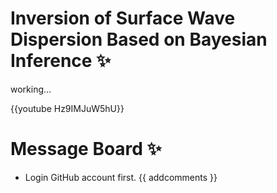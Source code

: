 # Inversion of Surface Wave Dispersion Based on Bayesian Inference ✨
working...

{{youtube Hz9IMJuW5hU}}


# Message Board ✨
- Login GitHub account first.
{{ addcomments }}